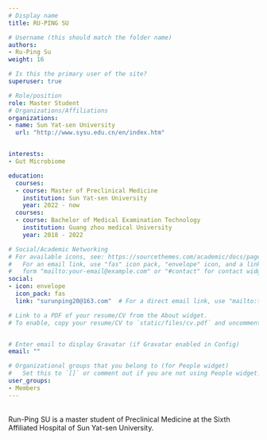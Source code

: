 ```yaml
---
# Display name
title: RU-PING SU

# Username (this should match the folder name)
authors:
- Ru-Ping Su
weight: 16

# Is this the primary user of the site?
superuser: true

# Role/position
role: Master Student
# Organizations/Affiliations
organizations:
- name: Sun Yat-sen University
  url: "http://www.sysu.edu.cn/en/index.htm"


interests:
- Gut Microbiome

education:
  courses:
  - course: Master of Preclinical Medicine
    institution: Sun Yat-sen University
    year: 2022 - now
  courses:
  - course: Bachelor of Medical Examination Technology
    institution: Guang zhou medical University
    year: 2018 - 2022

# Social/Academic Networking
# For available icons, see: https://sourcethemes.com/academic/docs/page-builder/#icons
#   For an email link, use "fas" icon pack, "envelope" icon, and a link in the
#   form "mailto:your-email@example.com" or "#contact" for contact widget.
social:
- icon: envelope
  icon_pack: fas
  link: "surunping20@163.com"  # For a direct email link, use "mailto:test@example.org".

# Link to a PDF of your resume/CV from the About widget.
# To enable, copy your resume/CV to `static/files/cv.pdf` and uncomment the lines below.


# Enter email to display Gravatar (if Gravatar enabled in Config)
email: ""

# Organizational groups that you belong to (for People widget)
#   Set this to `[]` or comment out if you are not using People widget.
user_groups:
- Members
---
```

<br>
Run-Ping SU is a master student of Preclinical Medicine at the Sixth Affiliated Hospital of Sun Yat-sen University. 
